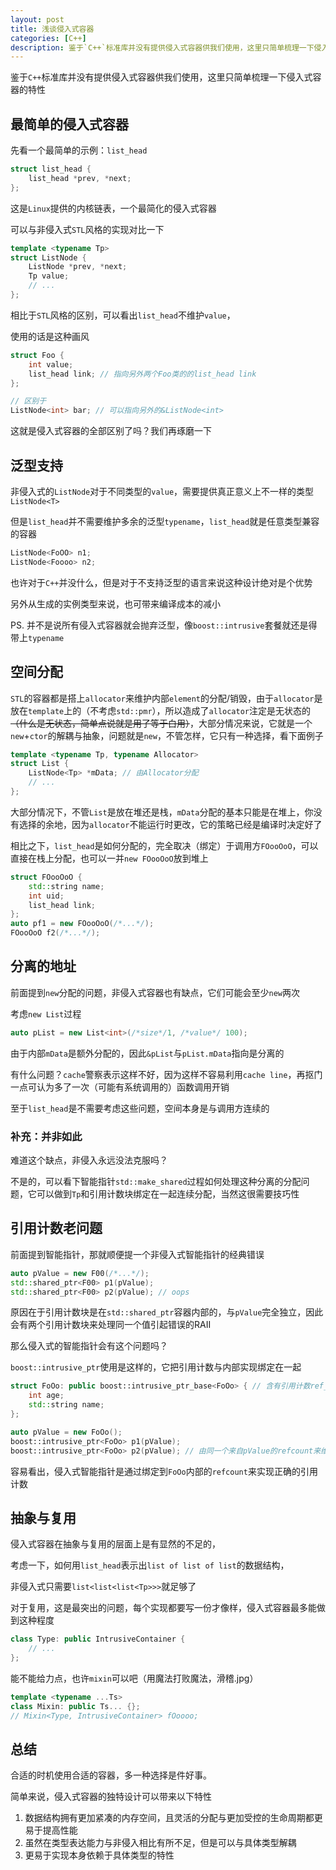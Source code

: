 ```yaml
---
layout: post
title: 浅谈侵入式容器
categories: [C++]
description: 鉴于`C++`标准库并没有提供侵入式容器供我们使用，这里只简单梳理一下侵入式容器的特性
---
```


鉴于`C++`标准库并没有提供侵入式容器供我们使用，这里只简单梳理一下侵入式容器的特性

<!--more-->

## 最简单的侵入式容器

先看一个最简单的示例：`list_head`

```C++
struct list_head {
    list_head *prev, *next;
};
```

这是`Linux`提供的内核链表，一个最简化的侵入式容器

可以与非侵入式`STL`风格的实现对比一下

```C++
template <typename Tp>
struct ListNode {
    ListNode *prev, *next;
    Tp value;
    // ...
};
```

相比于`STL`风格的区别，可以看出`list_head`不维护`value`，

使用的话是这种画风

```C++
struct Foo {
    int value;
    list_head link; // 指向另外两个Foo类的的list_head link
};

// 区别于
ListNode<int> bar; // 可以指向另外的&ListNode<int>
```

这就是侵入式容器的全部区别了吗？我们再琢磨一下

## 泛型支持

非侵入式的`ListNode`对于不同类型的`value`，需要提供真正意义上不一样的类型`ListNode<T>`

但是`list_head`并不需要维护多余的泛型`typename`，`list_head`就是任意类型兼容的容器

```C++
ListNode<FoOO> n1;
ListNode<Foooo> n2;
```

也许对于`C++`并没什么，但是对于不支持泛型的语言来说这种设计绝对是个优势

另外从生成的实例类型来说，也可带来编译成本的减小

PS. 并不是说所有侵入式容器就会抛弃泛型，像`boost::intrusive`套餐就还是得带上`typename`

## 空间分配

`STL`的容器都是搭上`allocator`来维护内部`element`的分配/销毁，由于`allocator`是放在`template`上的（不考虑`std::pmr`），所以造成了`allocator`注定是无状态的~~（什么是无状态，简单点说就是用了等于白用）~~，大部分情况来说，它就是一个`new`+`ctor`的解耦与抽象，问题就是`new`，不管怎样，它只有一种选择，看下面例子

```C++
template <typename Tp, typename Allocator>
struct List {
    ListNode<Tp> *mData; // 由Allocator分配
    // ...
};
```

大部分情况下，不管`List`是放在堆还是栈，`mData`分配的基本只能是在堆上，你没有选择的余地，因为`allocator`不能运行时更改，它的策略已经是编译时决定好了

相比之下，`list_head`是如何分配的，完全取决（绑定）于调用方`FOooOoO`，可以直接在栈上分配，也可以一并`new FOooOoO`放到堆上

```C++
struct FOooOoO {
    std::string name;
    int uid;
    list_head link;
};
auto pf1 = new FOooOoO(/*...*/);
FOooOoO f2(/*...*/);
```

## 分离的地址

前面提到`new`分配的问题，非侵入式容器也有缺点，它们可能会至少`new`两次

考虑`new List`过程

```C++
auto pList = new List<int>(/*size*/1, /*value*/ 100);
```

由于内部`mData`是额外分配的，因此`&pList`与`pList.mData`指向是分离的

有什么问题？`cache`警察表示这样不好，因为这样不容易利用`cache line`，再抠门一点可认为多了一次（可能有系统调用的）函数调用开销

至于`list_head`是不需要考虑这些问题，空间本身是与调用方连续的

### 补充：并非如此

难道这个缺点，非侵入永远没法克服吗？

不是的，可以看下智能指针`std::make_shared`过程如何处理这种分离的分配问题，它可以做到`Tp`和引用计数块绑定在一起连续分配，当然这很需要技巧性

## 引用计数老问题

前面提到智能指针，那就顺便提一个非侵入式智能指针的经典错误

```C++
auto pValue = new F00(/*...*/);
std::shared_ptr<F00> p1(pValue);
std::shared_ptr<F00> p2(pValue); // oops
```

原因在于引用计数块是在`std::shared_ptr`容器内部的，与`pValue`完全独立，因此会有两个引用计数块来处理同一个值引起错误的RAII

那么侵入式的智能指针会有这个问题吗？

`boost::intrusive_ptr`使用是这样的，它把引用计数与内部实现绑定在一起

```C++
struct FoOo: public boost::intrusive_ptr_base<FoOo> { // 含有引用计数ref_count
    int age;
    std::string name;
};

auto pValue = new FoOo();
boost::intrusive_ptr<FoOo> p1(pValue);
boost::intrusive_ptr<FoOo> p2(pValue); // 由同一个来自pValue的refcount来维护
```

容易看出，侵入式智能指针是通过绑定到`FoOo`内部的`refcount`来实现正确的引用计数

## 抽象与复用

侵入式容器在抽象与复用的层面上是有显然的不足的，

考虑一下，如何用`list_head`表示出`list of list of list`的数据结构，

非侵入式只需要`list<list<list<Tp>>>`就足够了

对于复用，这是最突出的问题，每个实现都要写一份才像样，侵入式容器最多能做到这种程度

```C++
class Type: public IntrusiveContainer {
    // ...
};
```

能不能给力点，也许`mixin`可以吧（用魔法打败魔法，滑稽.jpg）

```C++
template <typename ...Ts>
class Mixin: public Ts... {};
// Mixin<Type, IntrusiveContainer> fOoooo;
```

## 总结

合适的时机使用合适的容器，多一种选择是件好事。

简单来说，侵入式容器的独特设计可以带来以下特性

1. 数据结构拥有更加紧凑的内存空间，且灵活的分配与更加受控的生命周期都更易于提高性能
2. 虽然在类型表达能力与非侵入相比有所不足，但是可以与具体类型解耦
3. 更易于实现本身依赖于具体类型的特性
